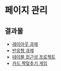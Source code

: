 # 페이지 관리

## 결과물

 - [레이아웃 과제]()
 - [반응형 과제](https://owl423.github.io/rwd-hw/)
 - [테이블 접근성 프로젝트](https://owl423.github.io/gh/)
 - [카드 짝맞추기 게임](https://owl423.github.io/card_game)